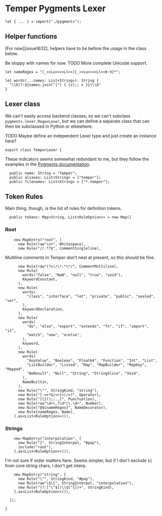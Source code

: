# Temper Pygments Lexer

    let { ... } = import("./pygments");

## Helper functions

[For now][issue1632], helpers have to be before the usage in the class below.

Be sloppy with names for now. TODO More complete Unicode support.

    let nameRegex = "[_<<Lu>><<Ll>>][_<<Lu>><<Ll>>0-9]*";

    let words(...names: List<String>): String {
      "\\b(?:${names.join("|") { (x);; x }})\\b"
    }

## Lexer class

We can't easily access backend classes, so we can't subclass
`pygments.lexer.RegexLexer`, but we can define a separate class that can then
be subclassed in Python or elsewhere.

TODO Maybe define an independent Lexer type and just create an instance here?

    export class TemperLexer {

These indicators seems somewhat redundant to me, but they follow the examples in
the [Pygments documentation][pygments-lexer-docs].

      public name: String = "Temper";
      public aliases: List<String> = ["temper"];
      public filenames: List<String> = ["*.temper"];

## Token Rules

Main thing, though, is the list of rules for definition tokens.

      public tokens: Map<String, List<RuleOption>> = new Map([

### Root

        new MapEntry("root", [
          new Rule(raw"\s+", Whitespace),
          new Rule("//.*?$", CommentSingleline),

Multiline comments in Temper don't nest at present, so this should be fine.

          new Rule(raw"(?s)/\*.*\*/", CommentMultiline),
          new Rule(
            words("false", "NaN", "null", "true", "void"),
            KeywordConstant,
          ),
          new Rule(
            words(
              "class", "interface", "let", "private", "public", "sealed", "var",
            ),
            KeywordDeclaration,
          ),
          new Rule(
            words(
              "do", "else", "export", "extends", "fn", "if", "import", "is",
              "match", "new", "orelse",
            ),
            Keyword,
          ),
          new Rule(
            words(
              "AnyValue", "Boolean", "Float64", "Function", "Int", "List",
              "ListBuilder", "Listed", "Map", "MapBuilder", "MapKey", "Mapped",
              "NoResult", "Null", "String", "StringSlice", "Void",
            ),
            NameBuiltin,
          ),
          new Rule("\"", StringKind, "string"),
          new Rule("[-=+*&|<>]+|/=?", Operator),
          new Rule("[{}();:.,]", Punctuation),
          new Rule(raw"\d+\.?\d*|\.\d+", Number),
          new Rule("@${nameRegex}", NameDecorator),
          new Rule(nameRegex, Name),
        ].as<List<RuleOption>>()),

### Strings

        new MapEntry("interpolation", [
          new Rule("}", StringInterpol, "#pop"),
          include("root"),
        ].as<List<RuleOption>>()),

I'm not sure if order matters here. Seems simpler, but if I don't exclude `${`
from core string chars, I don't get interp.

        new MapEntry("string", [
          new Rule("\"", StringKind, "#pop"),
          new Rule(raw"\$\{", StringInterpol, "interpolation"),
          new Rule("(?:[^\"$]|\\$[^{])+", StringKind),
        ].as<List<RuleOption>>()),

      ]);

    }

[issue1631]: https://github.com/temper-lang/temper/issues/1631
[pygments-lexer-docs]: https://pygments.org/docs/lexerdevelopment/
